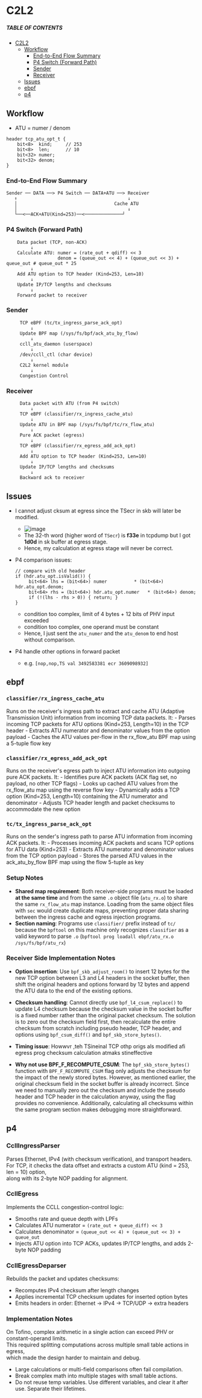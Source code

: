 # C2L2

##### TABLE OF CONTENTS
- [C2L2](#c2l2)
  - [Workflow](#workflow)
    - [End-to-End Flow Summary](#end-to-end-flow-summary)
    - [P4 Switch (Forward Path)](#p4-switch-forward-path)
    - [Sender](#sender)
    - [Receiver](#receiver)
  - [Issues](#issues)
  - [ebpf](#ebpf)
  - [p4](#p4)
## Workflow
- ATU = numer / denom
```
header tcp_atu_opt_t {
    bit<8>  kind;     // 253
    bit<8>  len;      // 10
    bit<32> numer;
    bit<32> denom;
}

```

### End-to-End Flow Summary
```
Sender ── DATA ──> P4 Switch ── DATA+ATU ──> Receiver
   ↑                                         ↓
   │                                    Cache ATU
   │                                         ↓
   └──<──ACK+ATU(Kind=253)──<──────────────┘
```

### P4 Switch (Forward Path)
```
    Data packet (TCP, non-ACK)
         ↓
    Calculate ATU: numer = (rate_out + qdiff) << 3
                   denom = (queue_out << 4) + (queue_out << 3) + queue_out # queue_out * 25
         ↓
    Add ATU option to TCP header (Kind=253, Len=10)
         ↓
    Update IP/TCP lengths and checksums
         ↓
    Forward packet to receiver
```

### Sender
```
     TCP eBPF (tc/tx_ingress_parse_ack_opt)
         ↓
     Update BPF map (/sys/fs/bpf/ack_atu_by_flow)
         ↓
     ccll_atu_daemon (userspace)
         ↓
     /dev/ccll_ctl (char device)
         ↓
     C2L2 kernel module
         ↓
     Congestion Control
```
### Receiver
```
     Data packet with ATU (from P4 switch)
         ↓
     TCP eBPF (classifier/rx_ingress_cache_atu)
         ↓
     Update ATU in BPF map (/sys/fs/bpf/tc/rx_flow_atu)
         ↓
     Pure ACK packet (egress)
         ↓
     TCP eBPF (classifier/rx_egress_add_ack_opt)
         ↓
     Add ATU option to TCP header (Kind=253, Len=10)
         ↓
     Update IP/TCP lengths and checksums
         ↓
     Backward ack to receiver
```

## Issues

- I cannot adjust cksum at egress since the TSecr in skb will later be modified.
    - ![image](cksum_issues.png)
    - The 32-th word (higher word of `TSecr`) is **f33e** in tcpdump but I got **1d0d** in sk buffer at egress stage.
    - Hence, my calculation at egress stage will never be correct.

- P4 comparison issues:
     ```
     // compare with old header
     if (hdr.atu_opt.isValid()) {
          bit<64> lhs = (bit<64>) numer          * (bit<64>) hdr.atu_opt.denom;
          bit<64> rhs = (bit<64>) hdr.atu_opt.numer   * (bit<64>) denom;
          if (!(lhs - rhs > 0)) { return; }
     }
     ```
     - condition too complex, limit of 4 bytes + 12 bits of PHV input exceeded
     - condition too complex, one operand must be constant
     - Hence, I just sent the `atu_numer` and the `atu_denom` to end host without comparison.
- P4 handle other options in forward packet
     - e.g. `[nop,nop,TS val 3492583381 ecr 3609098932]`

## ebpf
### `classifier/rx_ingress_cache_atu`
Runs on the receiver's ingress path to extract and cache ATU (Adaptive Transmission Unit) information from incoming TCP data packets. It:
     - Parses incoming TCP packets for ATU options (Kind=253, Length=10) in the TCP header
     - Extracts ATU numerator and denominator values from the option payload
     - Caches the ATU values per-flow in the rx_flow_atu BPF map using a 5-tuple flow key
### `classifier/rx_egress_add_ack_opt`
Runs on the receiver's egress path to inject ATU information into outgoing pure ACK packets. It:
     - Identifies pure ACK packets (ACK flag set, no payload, no other TCP flags)
     - Looks up cached ATU values from the rx_flow_atu map using the reverse flow key
     - Dynamically adds a TCP option (Kind=253, Length=10) containing the ATU numerator and denominator
     - Adjusts TCP header length and packet checksums to accommodate the new option


### `tc/tx_ingress_parse_ack_opt`
Runs on the sender's ingress path to parse ATU information from incoming ACK packets. It:
     - Processes incoming ACK packets and scans TCP options for ATU data (Kind=253)
     - Extracts ATU numerator and denominator values from the TCP option payload
     - Stores the parsed ATU values in the ack_atu_by_flow BPF map using the flow 5-tuple as key

### Setup Notes
- **Shared map requirement**: Both receiver-side programs must be loaded **at the same time** and from the same `.o` object file (`atu_rx.o`) to share the same `rx_flow_atu` map instance. Loading from the same object files with `sec` would create duplicate maps, preventing proper data sharing between the ingress cache and egress injection programs.
- **Section naming**: Programs use `classifier/` prefix instead of `tc/` because the `bpftool` on this machine only recognizes `classifier` as a valid keyword to parse `.o` (`bpftool prog loadall ebpf/atu_rx.o /sys/fs/bpf/atu_rx`)

### Receiver Side Implementation Notes
- **Option insertion**: Use `bpf_skb_adjust_room()` to insert 12 bytes for the new TCP option between L3 and L4 headers in the socket buffer, then shift the original headers and options forward by 12 bytes and append the ATU data to the end of the existing options.

- **Checksum handling**: Cannot directly use `bpf_l4_csum_replace()` to update L4 checksum because the checksum value in the socket buffer is a fixed number rather than the original packet checksum. The solution is to zero out the checksum field first, then recalculate the entire checksum from scratch including pseudo header, TCP header, and options using `bpf_csum_diff()` and `bpf_skb_store_bytes()`. 

- **Timing issue**: Howwvr ,teh  TSineinal TCP othp origs als modified afi egress prog checksum calculation atmaks stineffective

- **Why not use BPF_F_RECOMPUTE_CSUM**: The `bpf_skb_store_bytes()` function with `BPF_F_RECOMPUTE_CSUM` flag only adjusts the checksum for the impact of the newly stored bytes. However, as mentioned earlier, the original checksum field in the socket buffer is already incorrect. Since we need to manually zero out the checksum and include the pseudo header and TCP header in the calculation anyway, using the flag provides no convenience. Additionally, calculating all checksums within the same program section makes debugging more straightforward.


## p4

### CcllIngressParser
Parses Ethernet, IPv4 (with checksum verification), and transport headers.  
For TCP, it checks the data offset and extracts a custom ATU (kind = 253, len = 10) option,  
along with its 2-byte NOP padding for alignment.

### CcllEgress
Implements the CCLL congestion-control logic:
- Smooths rate and queue depth with LPFs  
- Calculates ATU numerator = `(rate_out + queue_diff) << 3`  
- Calculates denominator = `(queue_out << 4) + (queue_out << 3) + queue_out`  
- Injects ATU option into TCP ACKs, updates IP/TCP lengths, and adds 2-byte NOP padding


### CcllEgressDeparser
Rebuilds the packet and updates checksums:
- Recomputes IPv4 checksum after length changes  
- Applies incremental TCP checksum updates for inserted option bytes  
- Emits headers in order: Ethernet → IPv4 → TCP/UDP → extra headers

### Implementation Notes
On Tofino, complex arithmetic in a single action can exceed PHV or constant-operand limits.  
This required splitting computations across multiple small table actions in egress,  
which made the design harder to maintain and debug.
- Large calculations or multi-field comparisons often fail compilation.  
- Break complex math into multiple stages with small table actions.  
- Do not reuse temp variables. Use different variables, and clear it after use. Separate their lifetimes.